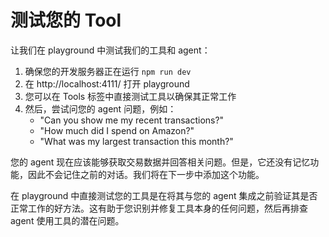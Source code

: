 # 测试您的 Tool

让我们在 playground 中测试我们的工具和 agent：

1. 确保您的开发服务器正在运行 `npm run dev`
2. 在 http://localhost:4111/ 打开 playground
3. 您可以在 Tools 标签中直接测试工具以确保其正常工作
4. 然后，尝试问您的 agent 问题，例如：
   - "Can you show me my recent transactions?"
   - "How much did I spend on Amazon?"
   - "What was my largest transaction this month?"

您的 agent 现在应该能够获取交易数据并回答相关问题。但是，它还没有记忆功能，因此不会记住之前的对话。我们将在下一步中添加这个功能。

在 playground 中直接测试您的工具是在将其与您的 agent 集成之前验证其是否正常工作的好方法。这有助于您识别并修复工具本身的任何问题，然后再排查 agent 使用工具的潜在问题。
